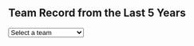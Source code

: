 ## Team Record from the Last 5 Years 

<html>
<head>
    <title>NFL Team Data Visualizer</title>
    <script src="https://cdn.jsdelivr.net/npm/chart.js"></script>
</head>
<body>
    <div>
        <select id="teamSelector">
            <option value="">Select a team</option>
            <option value="NE">New England Patriots</option>
            <option value="KC">Kansas City Chiefs</option>
            <option value="TB">Las Vegas Raiders</option>
            <option value="TB">Miami Dolphins</option>
            <option value="TB">New York Giants</option>
            <option value="TB">Houston Texans</option>
            <!-- Add more teams as needed -->
        </select>
    </div>
    <div>
        <canvas id="chart"></canvas>
    </div>

  <script>
        document.addEventListener("DOMContentLoaded", function () {
            var teamSelector = document.getElementById("teamSelector");
            var chartCanvas = document.getElementById("chart");
            var ctx = chartCanvas.getContext("2d");
            var chart;

            // Define your team data
            var teamData = {
                NE: {
                    label: "New England Patriots",
                    data: [11, 12, 7, 10, 8] // Example data, replace with your own
                },
                KC: {
                    label: "Kansas City Chiefs",
                    data: [12, 12, 14, 12, 14] // Example data, replace with your own
                },
                TB: {
                    label: "Tampa Bay Buccaneers",
                    data: [5, 7, 11, 13, 8] // Example data, replace with your own
                },
                LV: {
                    label: "Las Vegas Raiders",
                    data: [4, 7, 8, 10, 6] // Example data, replace with your own
                },
                MD: {
                    label: "Miami Dolphins",
                    data: [7, 5, 10, 9, 9] // Example data, replace with your own
                },
                HT: {
                    label: "Houston Texans",
                    data: [11, 10, 4, 2, 3] // Example data, replace with your own
                }
                // Add more teams with their respective data
            };

            // Function to update the chart
            function updateChart(team) {
                var data = teamData[team].data;
                var label = teamData[team].label;

                if (chart) {
                    chart.destroy();
                }

                chart = new Chart(ctx, {
                    type: "bar",
                    data: {
                        labels: ["2018", "2019", "2020", "2021", "2022"],
                        datasets: [
                            {
                                label: label,
                                data: data,
                                backgroundColor: "rgba(75, 192, 192, 0.6)",
                                borderColor: "rgba(75, 192, 192, 1)",
                                borderWidth: 1
                            }
                        ]
                    },
                    options: {
                        responsive: true,
                        scales: {
                            y: {
                                beginAtZero: true
                            }
                        }
                    }
                });
            }

            // Event listener for team selection
            teamSelector.addEventListener("change", function () {
                var selectedTeam = teamSelector.value;
                if (selectedTeam) {
                    updateChart(selectedTeam);
                }
            });
        });
    </script>
</body>
</html>

